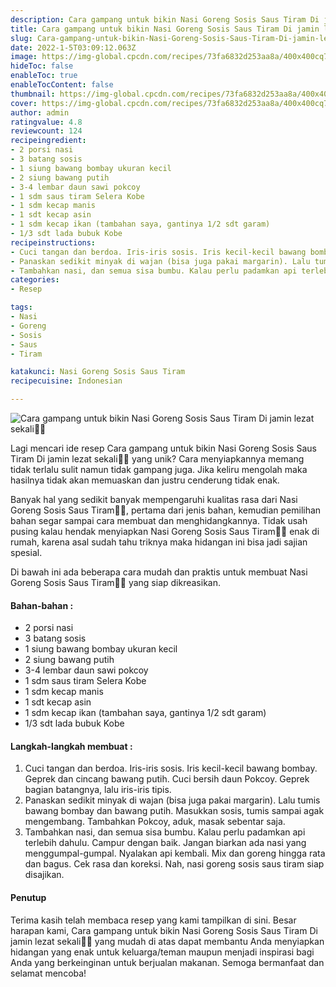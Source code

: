 ```yaml
---
description: Cara gampang untuk bikin Nasi Goreng Sosis Saus Tiram Di jamin lezat sekali"
title: Cara gampang untuk bikin Nasi Goreng Sosis Saus Tiram Di jamin lezat sekali
slug: Cara-gampang-untuk-bikin-Nasi-Goreng-Sosis-Saus-Tiram-Di-jamin-lezat-sekali
date: 2022-1-5T03:09:12.063Z
image: https://img-global.cpcdn.com/recipes/73fa6832d253aa8a/400x400cq70/photo.jpg
hideToc: false
enableToc: true
enableTocContent: false
thumbnail: https://img-global.cpcdn.com/recipes/73fa6832d253aa8a/400x400cq70/photo.jpg
cover: https://img-global.cpcdn.com/recipes/73fa6832d253aa8a/400x400cq70/photo.jpg
author: admin
ratingvalue: 4.8
reviewcount: 124
recipeingredient:
- 2 porsi nasi
- 3 batang sosis
- 1 siung bawang bombay ukuran kecil
- 2 siung bawang putih
- 3-4 lembar daun sawi pokcoy
- 1 sdm saus tiram Selera Kobe
- 1 sdm kecap manis
- 1 sdt kecap asin
- 1 sdm kecap ikan (tambahan saya, gantinya 1/2 sdt garam)
- 1/3 sdt lada bubuk Kobe
recipeinstructions:
- Cuci tangan dan berdoa. Iris-iris sosis. Iris kecil-kecil bawang bombay. Geprek dan cincang bawang putih. Cuci bersih daun Pokcoy. Geprek bagian batangnya, lalu iris-iris tipis.
- Panaskan sedikit minyak di wajan (bisa juga pakai margarin). Lalu tumis bawang bombay dan bawang putih. Masukkan sosis, tumis sampai agak mengembang. Tambahkan Pokcoy, aduk, masak sebentar saja.
- Tambahkan nasi, dan semua sisa bumbu. Kalau perlu padamkan api terlebih dahulu. Campur dengan baik. Jangan biarkan ada nasi yang menggumpal-gumpal. Nyalakan api kembali. Mix dan goreng hingga rata dan bagus. Cek rasa dan koreksi. Nah, nasi goreng sosis saus tiram siap disajikan.
categories:
- Resep

tags:
- Nasi
- Goreng
- Sosis
- Saus
- Tiram

katakunci: Nasi Goreng Sosis Saus Tiram
recipecuisine: Indonesian

---
```


![Cara gampang untuk bikin Nasi Goreng Sosis Saus Tiram Di jamin lezat sekali👩‍🍳](https://img-global.cpcdn.com/recipes/73fa6832d253aa8a/400x400cq70/photo.jpg)

Lagi mencari ide resep Cara gampang untuk bikin Nasi Goreng Sosis Saus Tiram Di jamin lezat sekali👩‍🍳 yang unik? Cara menyiapkannya memang tidak terlalu sulit namun tidak gampang juga. Jika keliru mengolah maka hasilnya tidak akan memuaskan dan justru cenderung tidak enak.

Banyak hal yang sedikit banyak mempengaruhi kualitas rasa dari Nasi Goreng Sosis Saus Tiram👩‍🍳, pertama dari jenis bahan, kemudian pemilihan bahan segar sampai cara membuat dan menghidangkannya. Tidak usah pusing kalau hendak menyiapkan Nasi Goreng Sosis Saus Tiram👩‍🍳 enak di rumah, karena asal sudah tahu triknya maka hidangan ini bisa jadi sajian spesial.

Di bawah ini ada beberapa cara mudah dan praktis untuk membuat Nasi Goreng Sosis Saus Tiram👩‍🍳 yang siap dikreasikan.

<!--inarticleads1-->

#### Bahan-bahan :

- 2 porsi nasi
- 3 batang sosis
- 1 siung bawang bombay ukuran kecil
- 2 siung bawang putih
- 3-4 lembar daun sawi pokcoy
- 1 sdm saus tiram Selera Kobe
- 1 sdm kecap manis
- 1 sdt kecap asin
- 1 sdm kecap ikan (tambahan saya, gantinya 1/2 sdt garam)
- 1/3 sdt lada bubuk Kobe

<!--inarticleads2-->

#### Langkah-langkah membuat :

1. Cuci tangan dan berdoa. Iris-iris sosis. Iris kecil-kecil bawang bombay. Geprek dan cincang bawang putih. Cuci bersih daun Pokcoy. Geprek bagian batangnya, lalu iris-iris tipis.
1. Panaskan sedikit minyak di wajan (bisa juga pakai margarin). Lalu tumis bawang bombay dan bawang putih. Masukkan sosis, tumis sampai agak mengembang. Tambahkan Pokcoy, aduk, masak sebentar saja.
1. Tambahkan nasi, dan semua sisa bumbu. Kalau perlu padamkan api terlebih dahulu. Campur dengan baik. Jangan biarkan ada nasi yang menggumpal-gumpal. Nyalakan api kembali. Mix dan goreng hingga rata dan bagus. Cek rasa dan koreksi. Nah, nasi goreng sosis saus tiram siap disajikan.

#### Penutup

Terima kasih telah membaca resep yang kami tampilkan di sini. Besar harapan kami, Cara gampang untuk bikin Nasi Goreng Sosis Saus Tiram Di jamin lezat sekali👩‍🍳 yang mudah di atas dapat membantu Anda menyiapkan hidangan yang enak untuk keluarga/teman maupun menjadi inspirasi bagi Anda yang berkeinginan untuk berjualan makanan. Semoga bermanfaat dan selamat mencoba!